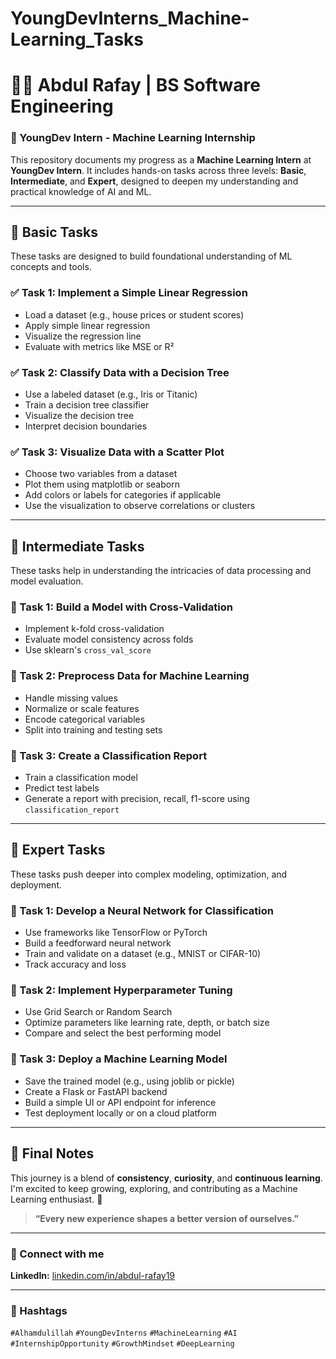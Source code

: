 # YoungDevInterns_Machine-Learning_Tasks

# 👨‍💻 Abdul Rafay | BS Software Engineering  
### 🏢 YoungDev Intern - Machine Learning Internship  

This repository documents my progress as a **Machine Learning Intern** at **YoungDev Intern**. It includes hands-on tasks across three levels: **Basic**, **Intermediate**, and **Expert**, designed to deepen my understanding and practical knowledge of AI and ML.

---

## 📘 Basic Tasks

These tasks are designed to build foundational understanding of ML concepts and tools.

### ✅ Task 1: Implement a Simple Linear Regression  
- Load a dataset (e.g., house prices or student scores)  
- Apply simple linear regression  
- Visualize the regression line  
- Evaluate with metrics like MSE or R²  

### ✅ Task 2: Classify Data with a Decision Tree  
- Use a labeled dataset (e.g., Iris or Titanic)  
- Train a decision tree classifier  
- Visualize the decision tree  
- Interpret decision boundaries  

### ✅ Task 3: Visualize Data with a Scatter Plot  
- Choose two variables from a dataset  
- Plot them using matplotlib or seaborn  
- Add colors or labels for categories if applicable  
- Use the visualization to observe correlations or clusters  

---

## 📗 Intermediate Tasks

These tasks help in understanding the intricacies of data processing and model evaluation.

### 🚀 Task 1: Build a Model with Cross-Validation  
- Implement k-fold cross-validation  
- Evaluate model consistency across folds  
- Use sklearn's `cross_val_score`  

### 🚀 Task 2: Preprocess Data for Machine Learning  
- Handle missing values  
- Normalize or scale features  
- Encode categorical variables  
- Split into training and testing sets  

### 🚀 Task 3: Create a Classification Report  
- Train a classification model  
- Predict test labels  
- Generate a report with precision, recall, f1-score using `classification_report`  

---

## 📙 Expert Tasks

These tasks push deeper into complex modeling, optimization, and deployment.

### 🌟 Task 1: Develop a Neural Network for Classification  
- Use frameworks like TensorFlow or PyTorch  
- Build a feedforward neural network  
- Train and validate on a dataset (e.g., MNIST or CIFAR-10)  
- Track accuracy and loss  

### 🌟 Task 2: Implement Hyperparameter Tuning  
- Use Grid Search or Random Search  
- Optimize parameters like learning rate, depth, or batch size  
- Compare and select the best performing model  

### 🌟 Task 3: Deploy a Machine Learning Model  
- Save the trained model (e.g., using joblib or pickle)  
- Create a Flask or FastAPI backend  
- Build a simple UI or API endpoint for inference  
- Test deployment locally or on a cloud platform  

---

## 🌱 Final Notes

This journey is a blend of **consistency**, **curiosity**, and **continuous learning**. I'm excited to keep growing, exploring, and contributing as a Machine Learning enthusiast. 🚀

> **“Every new experience shapes a better version of ourselves.”**

---

### 🔗 Connect with me  
**LinkedIn:** [linkedin.com/in/abdul-rafay19](https://www.linkedin.com/in/abdul-rafay19)

---

### 🔖 Hashtags  
`#Alhamdulillah` `#YoungDevInterns` `#MachineLearning` `#AI` `#InternshipOpportunity` `#GrowthMindset` `#DeepLearning`

